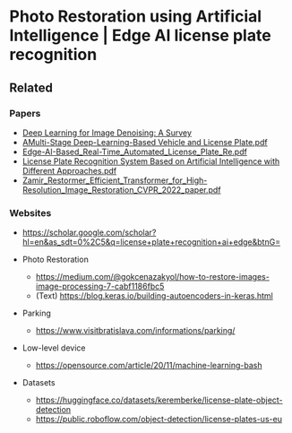 # Photo Restoration using Artificial Intelligence | Edge AI license plate recognition

## Related

### Papers

- [Deep Learning for Image Denoising: A Survey](https://arxiv.org/abs/1912.13171)
- [AMulti-Stage Deep-Learning-Based Vehicle and License Plate.pdf](resources%2FAMulti-Stage%20Deep-Learning-Based%20Vehicle%20and%20License%20Plate.pdf)
- [Edge-AI-Based_Real-Time_Automated_License_Plate_Re.pdf](resources%2FEdge-AI-Based_Real-Time_Automated_License_Plate_Re.pdf)
- [License Plate Recognition System Based on Artificial Intelligence with Different Approaches.pdf](resources%2FLicense%20Plate%20Recognition%20System%20Based%20on%20Artificial%20Intelligence%20with%20Different%20Approaches.pdf)
- [Zamir_Restormer_Efficient_Transformer_for_High-Resolution_Image_Restoration_CVPR_2022_paper.pdf](resources%2FZamir_Restormer_Efficient_Transformer_for_High-Resolution_Image_Restoration_CVPR_2022_paper.pdf)

### Websites

- https://scholar.google.com/scholar?hl=en&as_sdt=0%2C5&q=license+plate+recognition+ai+edge&btnG=

- Photo Restoration
    - https://medium.com/@gokcenazakyol/how-to-restore-images-image-processing-7-cabf1186fbc5
    - (Text) https://blog.keras.io/building-autoencoders-in-keras.html
- Parking
    - https://www.visitbratislava.com/informations/parking/
- Low-level device
    - https://opensource.com/article/20/11/machine-learning-bash
- Datasets
    - https://huggingface.co/datasets/keremberke/license-plate-object-detection
    - https://public.roboflow.com/object-detection/license-plates-us-eu